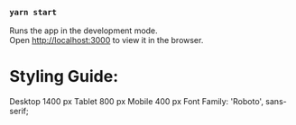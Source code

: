 ### `yarn start`
Runs the app in the development mode.\
Open [http://localhost:3000](http://localhost:3000) to view it in the browser.

# Styling Guide:
Desktop 1400 px
Tablet 800 px
Mobile 400 px
Font Family: 'Roboto', sans-serif;



